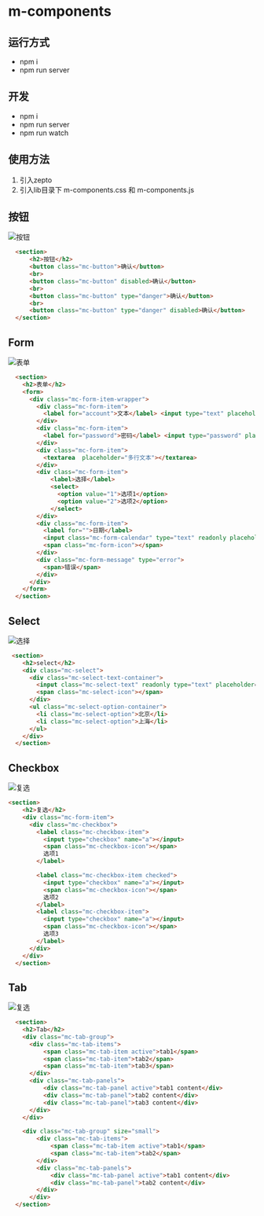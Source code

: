 # m-components

## 运行方式
- npm i
- npm run server

## 开发
- npm i
- npm run server
- npm run watch

## 使用方法
1. 引入zepto
2. 引入lib目录下 m-components.css 和 m-components.js

## 按钮
![按钮](https://github.com/QizhongFang/m-components/blob/master/docs/images/button.png?raw=true)

```html
  <section>
      <h2>按钮</h2>
      <button class="mc-button">确认</button>
      <br>
      <button class="mc-button" disabled>确认</button>
      <br>
      <button class="mc-button" type="danger">确认</button>
      <br>
      <button class="mc-button" type="danger" disabled>确认</button>
  </section>
```


## Form
![表单](https://github.com/QizhongFang/m-components/blob/master/docs/images/form.png?raw=true)

```html
  <section>
    <h2>表单</h2>
    <form>
      <div class="mc-form-item-wrapper">
        <div class="mc-form-item">
          <label for="account">文本</label> <input type="text" placeholder="请输入">
        </div>
        <div class="mc-form-item">
          <label for="password">密码</label> <input type="password" placeholder="请输入">
        </div>
        <div class="mc-form-item">
          <textarea  placeholder="多行文本"></textarea>
        </div>
        <div class="mc-form-item">
            <label>选择</label>
            <select>
              <option value="1">选项1</option>
              <option value="2">选项2</option>
            </select>
        </div>
        <div class="mc-form-item">
          <label for="">日期</label>
          <input class="mc-form-calendar" type="text" readonly placeholder="请选择"></input>
          <span class="mc-form-icon"></span>
        </div>
        <div class="mc-form-message" type="error">
          <span>错误</span>
        </div>
      </div>
    </form>
  </section>
```

## Select
![选择](https://github.com/QizhongFang/m-components/blob/master/docs/images/select.png?raw=true)

```html
 <section>
    <h2>select</h2>
    <div class="mc-select">
      <div class="mc-select-text-container">
        <input class="mc-select-text" readonly type="text" placeholder="请选择">
        <span class="mc-select-icon"></span>
      </div>
      <ul class="mc-select-option-container">
        <li class="mc-select-option">北京</li>
        <li class="mc-select-option">上海</li>
      </ul>
    </div>
  </section>
```

## Checkbox
![复选](https://github.com/QizhongFang/m-components/blob/master/docs/images/checkbox.png?raw=true)

```html
<section>
    <h2>复选</h2>
    <div class="mc-form-item">
      <div class="mc-checkbox">
        <label class="mc-checkbox-item">
          <input type="checkbox" name="a"></input>
          <span class="mc-checkbox-icon"></span>
          选项1
        </label>

        <label class="mc-checkbox-item checked">
          <input type="checkbox" name="a"></input>
          <span class="mc-checkbox-icon"></span>
          选项2
        </label>
        <label class="mc-checkbox-item">
          <input type="checkbox" name="a"></input>
          <span class="mc-checkbox-icon"></span>
          选项3
        </label>
      </div>
    </div>
  </section>
```

## Tab
![复选](https://github.com/QizhongFang/m-components/blob/master/docs/images/tab.png?raw=true)

```html
  <section>
    <h2>Tab</h2>
    <div class="mc-tab-group">
      <div class="mc-tab-items">
          <span class="mc-tab-item active">tab1</span>
          <span class="mc-tab-item">tab2</span>
          <span class="mc-tab-item">tab3</span>
      </div>
      <div class="mc-tab-panels">
          <div class="mc-tab-panel active">tab1 content</div>
          <div class="mc-tab-panel">tab2 content</div>
          <div class="mc-tab-panel">tab3 content</div>
      </div>
    </div>

    <div class="mc-tab-group" size="small">
        <div class="mc-tab-items">
            <span class="mc-tab-item active">tab1</span>
            <span class="mc-tab-item">tab2</span>
        </div>
        <div class="mc-tab-panels">
            <div class="mc-tab-panel active">tab1 content</div>
            <div class="mc-tab-panel">tab2 content</div>
        </div>
      </div>
  </section>
```
